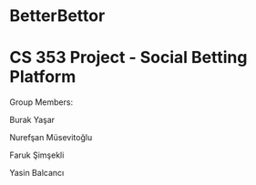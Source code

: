 # BetterBettor
# CS 353 Project - Social Betting Platform
Group Members:

Burak Yaşar

Nurefşan Müsevitoğlu

Faruk Şimşekli

Yasin Balcancı
